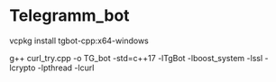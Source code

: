 # Telegramm_bot
vcpkg install tgbot-cpp:x64-windows

g++ curl_try.cpp -o TG_bot -std=c++17 -lTgBot -lboost_system -lssl -lcrypto -lpthread -lcurl
